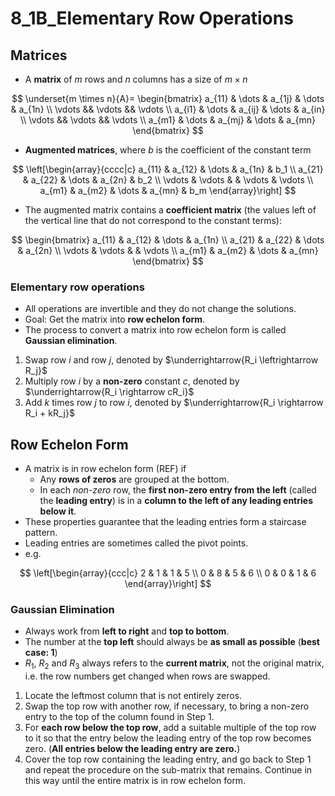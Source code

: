 # 8_1B_Elementary Row Operations

## Matrices

- A **matrix** of $m$ rows and $n$ columns has a size of $m \times n$

$$
\underset{m \times n}{A}=
\begin{bmatrix}
a_{11} & \dots & a_{1j} & \dots & a_{1n} \\
\vdots && \vdots && \vdots \\
a_{i1} & \dots & a_{ij} & \dots & a_{in} \\
\vdots && \vdots && \vdots \\
a_{m1} & \dots & a_{mj} & \dots & a_{mn}
\end{bmatrix}
$$

- **Augmented matrices**, where $b$ is the coefficient of the constant term

$$
\left[\begin{array}{cccc|c}
a_{11} & a_{12} & \dots & a_{1n} & b_1 \\
a_{21} & a_{22} & \dots & a_{2n} & b_2 \\
\vdots & \vdots &       & \vdots & \vdots \\
a_{m1} & a_{m2} & \dots & a_{mn} & b_m
\end{array}\right]
$$

- The augmented matrix contains a **coefficient matrix** (the values left of the vertical line that do not correspond to the constant terms):

$$
\begin{bmatrix}
a_{11} & a_{12} & \dots & a_{1n} \\
a_{21} & a_{22} & \dots & a_{2n} \\
\vdots & \vdots &       & \vdots \\
a_{m1} & a_{m2} & \dots & a_{mn}
\end{bmatrix}
$$

### Elementary row operations

- All operations are invertible and they do not change the solutions.
- Goal: Get the matrix into **row echelon form**.
- The process to convert a matrix into row echelon form is called **Gaussian elimination**.

1. Swap row $i$ and row $j$, denoted by $\underrightarrow{R_i \leftrightarrow R_j}$
2. Multiply row $i$ by a **non-zero** constant $c$, denoted by $\underrightarrow{R_i \rightarrow cR_i}$
3. Add $k$ times row $j$ to row $i$, denoted by $\underrightarrow{R_i \rightarrow R_i + kR_j}$

## Row Echelon Form

- A matrix is in row echelon form (REF) if
  - Any **rows of zeros** are grouped at the bottom.
  - In each *non-zero* row, the **first non-zero entry from the left** (called the **leading entry**) is in a **column to the left of any leading entries below it**.
- These properties guarantee that the leading entries form a staircase pattern.
- Leading entries are sometimes called the pivot points.
- e.g.

$$
\left[\begin{array}{ccc|c}
    2 & 1 & 1 & 5 \\
    0 & 8 & 5 & 6 \\
    0 & 0 & 1 & 6
\end{array}\right]
$$

### Gaussian Elimination

- Always work from **left to right** and **top to bottom**.
- The number at the **top left** should always be **as small as possible** (**best case: 1**)
- $R_1$, $R_2$ and $R_3$ always refers to the **current matrix**, not the original matrix, i.e. the row numbers get changed when rows are swapped.

1. Locate the leftmost column that is not entirely zeros.
2. Swap the top row with another row, if necessary, to bring a non-zero entry to the top of the column found in Step 1.
3. For **each row below the top row**, add a suitable multiple of the top row to it so that the entry below the leading entry of the top row becomes zero. (**All entries below the leading entry are zero.**)
4. Cover the top row containing the leading entry, and go back to Step 1 and repeat the procedure on the sub-matrix that remains. Continue in this way until the entire matrix is in row echelon form.
